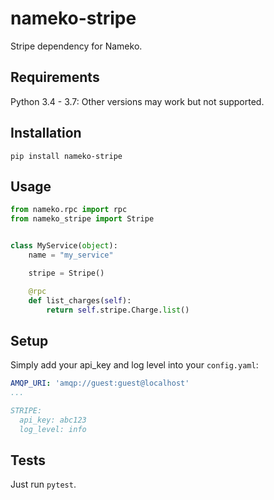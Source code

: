 # nameko-stripe

Stripe dependency for Nameko.

## Requirements

Python 3.4 - 3.7: Other versions may work but not supported.

## Installation

```
pip install nameko-stripe
```

## Usage

```python
from nameko.rpc import rpc
from nameko_stripe import Stripe


class MyService(object):
    name = "my_service"

    stripe = Stripe()

    @rpc
    def list_charges(self):
        return self.stripe.Charge.list()
```

## Setup

Simply add your api_key and log level into your `config.yaml`:

```yaml
AMQP_URI: 'amqp://guest:guest@localhost'
...

STRIPE:
  api_key: abc123
  log_level: info
```

## Tests

Just run `pytest`.
